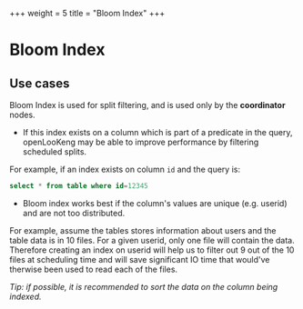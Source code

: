 +++
weight = 5
title = "Bloom Index"
+++

# Bloom Index

## Use cases

Bloom Index is used for split filtering, and is used only by the **coordinator** nodes.

- If this index exists on a column which is part of a predicate in the query, openLooKeng may be able to improve performance by filtering scheduled splits.

For example, if an index exists on column `id` and the query is:

```sql
select * from table where id=12345
```



- Bloom index works best if the column's values are unique (e.g. userid) and are not too distributed.

For example, assume the tables stores information about users and the table data is in 10 files.  For a given userid, only one file will contain the data. Therefore creating an index on userid will help us to filter out 9 out of the 10 files at scheduling time and will save significant IO time that would've  therwise been used to read each of the files.

*Tip: if possible, it is recommended to sort the data on the column being indexed.*